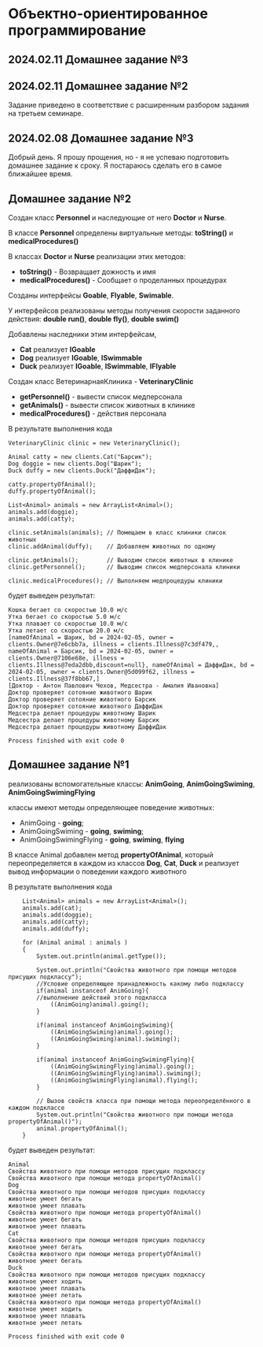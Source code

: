 # Объектно-ориентированное программирование

## 2024.02.11 Домашнее задание №3


## 2024.02.11 Домашнее задание №2
Задание приведено в соответствие с расширенным разбором задания на третьем семинаре.


## 2024.02.08 Домашнее задание №3

Добрый день.
Я прошу прощения, но - я не успеваю подготовить домашнее задание к сроку.
Я постараюсь сделать его в самое ближайшее время.


## Домашнее задание №2

Создан класс **Personnel** и наследующие от него **Doctor** и **Nurse**.

В классе **Personnel** определены виртуальные методы: **toString()** и **medicalProcedures()**

В классах **Doctor** и **Nurse** реализации этих методов:
- **toString()** - Возвращает дожность и имя
- **medicalProcedures()** - Сообщает о проделанных процедурах

Созданы интерфейсы **Goable**, **Flyable**, **Swimable**.

У интерфейсов реализованы методы получения скорости заданного действия: **double run()**, **double fly()**, **double swim()**

Добавлены наследники этим интерфейсам, 
- **Cat** реализует **IGoable**
- **Dog** реализует **IGoable**, **ISwimmable**
- **Duck** реализует **IGoable**, **ISwimmable**, **IFlyable**

Создан класс ВетеринарнаяКлиника - **VeterinaryClinic**
- **getPersonnel()** - вывести список медперсонала
- **getAnimals()** - вывести список животных в клинике
- **medicalProcedures()** - действия персонала

В результате выполнения кода   
```
VeterinaryClinic clinic = new VeterinaryClinic();

Animal catty = new clients.Cat("Барсик");
Dog doggie = new clients.Dog("Шарик");
Duck duffy = new clients.Duck("ДаффиДак");

catty.propertyOfAnimal();
duffy.propertyOfAnimal();

List<Animal> animals = new ArrayList<Animal>();
animals.add(doggie);
animals.add(catty);

clinic.setAnimals(animals); // Помещаем в класс клиники список животных
clinic.addAnimal(duffy);    // Добавляем животных по одному

clinic.getAnimals();        // Выводим список животных в клинике
clinic.getPersonnel();      // Выводим список медперсонала клиники

clinic.medicalProcedures(); // Выполняем медпроцедуры клиники
```
будет выведен результат:
```
Кошка бегает со скоростью 10.0 м/с
Утка бегает со скоростью 5.0 м/с
Утка плавает со скоростью 10.0 м/с
Утка летает со скоростью 20.0 м/с
[nameOfAnimal = Шарик, bd = 2024-02-05, owner = clients.Owner@7e6cbb7a, illness = clients.Illness@7c3df479,, nameOfAnimal = Барсик, bd = 2024-02-05, owner = clients.Owner@7106e68e, illness = clients.Illness@7eda2dbb,discount=null}, nameOfAnimal = ДаффиДак, bd = 2024-02-05, owner = clients.Owner@5d099f62, illness = clients.Illness@37f8bb67,]
[Доктор - Антон Павлович Чехов, Медсестра - Амалия Ивановна]
Доктор проверяет сотояние животного Шарик
Доктор проверяет сотояние животного Барсик
Доктор проверяет сотояние животного ДаффиДак
Медсестра делает процедуры животному Шарик
Медсестра делает процедуры животному Барсик
Медсестра делает процедуры животному ДаффиДак

Process finished with exit code 0
```


## Домашнее задание №1

реализованы вспомогательные классы:
**AnimGoing**, **AnimGoingSwiming**, **AnimGoingSwimingFlying**

классы имеют методы определяющее поведение животных:
- AnimGoing - **going**;
- AnimGoingSwiming - **going**, **swiming**;
- AnimGoingSwimingFlying - **going**, **swiming**, **flying**

В классе Animal добавлен метод **propertyOfAnimal**, который переопределяется в каждом из классов **Dоg**, **Cat**, **Duck** и реализует вывод информации о поведении каждого животного

В результате выполнения кода 

```
    List<Animal> animals = new ArrayList<Animal>();
    animals.add(cat);
    animals.add(doggie);
    animals.add(catty);
    animals.add(duffy);

    for (Animal animal : animals )
    {
        System.out.println(animal.getType());

        System.out.println("Свойства животного при помощи методов присущих подклассу");
        //Условие определяющее принадлежность какому либо подклассу
        if(animal instanceof AnimGoing){
        //выполнение действий этого подкласса
            ((AnimGoing)animal).going();
        }

        if(animal instanceof AnimGoingSwiming){
            ((AnimGoingSwiming)animal).going();
            ((AnimGoingSwiming)animal).swiming();
        }

        if(animal instanceof AnimGoingSwimingFlying){
            ((AnimGoingSwimingFlying)animal).going();
            ((AnimGoingSwimingFlying)animal).swiming();
            ((AnimGoingSwimingFlying)animal).flying();
        }

        // Вызов свойств класса при помощи метода переопределённого в каждом подклассе
        System.out.println("Свойства животного при помощи метода propertyOfAnimal()");
        animal.propertyOfAnimal();
    }
```

будет выведен результат:
```
Animal
Свойства животного при помощи методов присущих подклассу
Свойства животного при помощи метода propertyOfAnimal()
Dog
Свойства животного при помощи методов присущих подклассу
животное умеет бегать
животное умеет плавать
Свойства животного при помощи метода propertyOfAnimal()
животное умеет бегать
животное умеет плавать
Cat
Свойства животного при помощи методов присущих подклассу
животное умеет бегать
Свойства животного при помощи метода propertyOfAnimal()
животное умеет бегать
Duck
Свойства животного при помощи методов присущих подклассу
животное умеет ходить
животное умеет плавать
животное умеет летать
Свойства животного при помощи метода propertyOfAnimal()
животное умеет ходить
животное умеет плавать
животное умеет летать

Process finished with exit code 0
```
